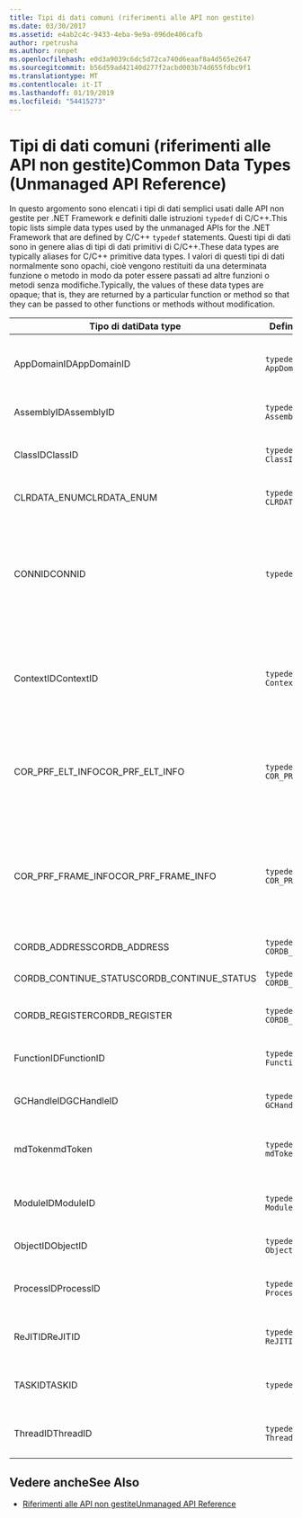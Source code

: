 ```yaml
---
title: Tipi di dati comuni (riferimenti alle API non gestite)
ms.date: 03/30/2017
ms.assetid: e4ab2c4c-9433-4eba-9e9a-096de406cafb
author: rpetrusha
ms.author: ronpet
ms.openlocfilehash: e0d3a9039c6dc5d72ca740d6eaaf8a4d565e2647
ms.sourcegitcommit: b56d59ad42140d277f2acbd003b74d655fdbc9f1
ms.translationtype: MT
ms.contentlocale: it-IT
ms.lasthandoff: 01/19/2019
ms.locfileid: "54415273"
---
```

# <a name="common-data-types-unmanaged-api-reference"></a><span data-ttu-id="de346-102">Tipi di dati comuni (riferimenti alle API non gestite)</span><span class="sxs-lookup"><span data-stu-id="de346-102">Common Data Types (Unmanaged API Reference)</span></span>
<span data-ttu-id="de346-103">In questo argomento sono elencati i tipi di dati semplici usati dalle API non gestite per .NET Framework e definiti dalle istruzioni `typedef` di C/C++.</span><span class="sxs-lookup"><span data-stu-id="de346-103">This topic lists simple data types used by the unmanaged APIs for the .NET Framework that are defined by C/C++ `typedef` statements.</span></span> <span data-ttu-id="de346-104">Questi tipi di dati sono in genere alias di tipi di dati primitivi di C/C++.</span><span class="sxs-lookup"><span data-stu-id="de346-104">These data types are typically aliases for C/C++ primitive data types.</span></span> <span data-ttu-id="de346-105">I valori di questi tipi di dati normalmente sono opachi, cioè vengono restituiti da una determinata funzione o metodo in modo da poter essere passati ad altre funzioni o metodi senza modifiche.</span><span class="sxs-lookup"><span data-stu-id="de346-105">Typically, the values of these data types are opaque; that is, they are returned by a particular function or method so that they can be passed to other functions or methods without modification.</span></span>  
  
|<span data-ttu-id="de346-106">Tipo di dati</span><span class="sxs-lookup"><span data-stu-id="de346-106">Data type</span></span>|<span data-ttu-id="de346-107">Definizione</span><span class="sxs-lookup"><span data-stu-id="de346-107">Definition</span></span>|<span data-ttu-id="de346-108">Definito in</span><span class="sxs-lookup"><span data-stu-id="de346-108">Defined in</span></span>|<span data-ttu-id="de346-109">Descrizione</span><span class="sxs-lookup"><span data-stu-id="de346-109">Description</span></span>|  
|---------------|----------------|----------------|-----------------|  
|<span data-ttu-id="de346-110">AppDomainID</span><span class="sxs-lookup"><span data-stu-id="de346-110">AppDomainID</span></span>|`typedef UINT_PTR AppDomainID;`|<span data-ttu-id="de346-111">corprof.h</span><span class="sxs-lookup"><span data-stu-id="de346-111">corprof.h</span></span>|<span data-ttu-id="de346-112">Identificatore di un dominio di applicazione.</span><span class="sxs-lookup"><span data-stu-id="de346-112">The identifier of an application domain.</span></span>|  
|<span data-ttu-id="de346-113">AssemblyID</span><span class="sxs-lookup"><span data-stu-id="de346-113">AssemblyID</span></span>|`typedef UINT_PTR AssemblyID;`|<span data-ttu-id="de346-114">corprof.h</span><span class="sxs-lookup"><span data-stu-id="de346-114">corprof.h</span></span>|<span data-ttu-id="de346-115">Identificatore di un assembly.</span><span class="sxs-lookup"><span data-stu-id="de346-115">The identifier of an assembly.</span></span>|  
|<span data-ttu-id="de346-116">ClassID</span><span class="sxs-lookup"><span data-stu-id="de346-116">ClassID</span></span>|`typedef UINT_PTR ClassID;`|<span data-ttu-id="de346-117">corprof.h</span><span class="sxs-lookup"><span data-stu-id="de346-117">corprof.h</span></span>|<span data-ttu-id="de346-118">Identificatore di una classe gestita.</span><span class="sxs-lookup"><span data-stu-id="de346-118">The identifier of a managed class.</span></span>|
|<span data-ttu-id="de346-119">CLRDATA_ENUM</span><span class="sxs-lookup"><span data-stu-id="de346-119">CLRDATA_ENUM</span></span>|`typedef ULONG64 CLRDATA_ADDRESS;`|<span data-ttu-id="de346-120">Non disponibile</span><span class="sxs-lookup"><span data-stu-id="de346-120">Not Available</span></span>|<span data-ttu-id="de346-121">Un indirizzo di memoria a 64 bit.</span><span class="sxs-lookup"><span data-stu-id="de346-121">A 64-bit memory address.</span></span>|
|<span data-ttu-id="de346-122">CONNID</span><span class="sxs-lookup"><span data-stu-id="de346-122">CONNID</span></span>|`typedef DWORD CONNID;`|<span data-ttu-id="de346-123">cordebug.h, mscoree.h</span><span class="sxs-lookup"><span data-stu-id="de346-123">cordebug.h, mscoree.h</span></span>|<span data-ttu-id="de346-124">Identificatore della connessione per un thread connesso a un'istanza di Microsoft SQL Server.</span><span class="sxs-lookup"><span data-stu-id="de346-124">The connection identifier for a thread that is connected to an instance of Microsoft SQL Server.</span></span>|  
|<span data-ttu-id="de346-125">ContextID</span><span class="sxs-lookup"><span data-stu-id="de346-125">ContextID</span></span>|`typedef UINT_PTR ContextID;`|<span data-ttu-id="de346-126">corprof.h</span><span class="sxs-lookup"><span data-stu-id="de346-126">corprof.h</span></span>|<span data-ttu-id="de346-127">Identificatore del contesto associato a un thread gestito specifico.</span><span class="sxs-lookup"><span data-stu-id="de346-127">The identifier of the context associated with a particular managed thread.</span></span>|  
|<span data-ttu-id="de346-128">COR_PRF_ELT_INFO</span><span class="sxs-lookup"><span data-stu-id="de346-128">COR_PRF_ELT_INFO</span></span>|`typedef UINT_PTR COR_PRF_ELT_INFO;`|<span data-ttu-id="de346-129">corprof.h</span><span class="sxs-lookup"><span data-stu-id="de346-129">corprof.h</span></span>|<span data-ttu-id="de346-130">Handle opaco che rappresenta le informazioni su un determinato stack frame.</span><span class="sxs-lookup"><span data-stu-id="de346-130">An opaque handle that represents information about a particular stack frame.</span></span>|  
|<span data-ttu-id="de346-131">COR_PRF_FRAME_INFO</span><span class="sxs-lookup"><span data-stu-id="de346-131">COR_PRF_FRAME_INFO</span></span>|`typedef UINT_PTR COR_PRF_FRAME_INFO;`|<span data-ttu-id="de346-132">corprof.h</span><span class="sxs-lookup"><span data-stu-id="de346-132">corprof.h</span></span>|<span data-ttu-id="de346-133">Handle opaco che punta a uno stack frame.</span><span class="sxs-lookup"><span data-stu-id="de346-133">An opaque handle that points to a stack frame.</span></span> <span data-ttu-id="de346-134">È valido solo durante il callback a cui viene passato.</span><span class="sxs-lookup"><span data-stu-id="de346-134">It is valid only during the callback to which it is passed.</span></span>|  
|<span data-ttu-id="de346-135">CORDB_ADDRESS</span><span class="sxs-lookup"><span data-stu-id="de346-135">CORDB_ADDRESS</span></span>|`typedef ULONG64 CORDB_ADDRESS;`|<span data-ttu-id="de346-136">cordebug.h</span><span class="sxs-lookup"><span data-stu-id="de346-136">cordebug.h</span></span>|<span data-ttu-id="de346-137">Indirizzo in memoria.</span><span class="sxs-lookup"><span data-stu-id="de346-137">An address in memory.</span></span>|  
|<span data-ttu-id="de346-138">CORDB_CONTINUE_STATUS</span><span class="sxs-lookup"><span data-stu-id="de346-138">CORDB_CONTINUE_STATUS</span></span>|`typedef DWORD CORDB_CONTINUE_STATUS;`|<span data-ttu-id="de346-139">cordebug.h</span><span class="sxs-lookup"><span data-stu-id="de346-139">cordebug.h</span></span>|<span data-ttu-id="de346-140">Stato di continuazione.</span><span class="sxs-lookup"><span data-stu-id="de346-140">The continuation status.</span></span>|  
|<span data-ttu-id="de346-141">CORDB_REGISTER</span><span class="sxs-lookup"><span data-stu-id="de346-141">CORDB_REGISTER</span></span>|`typedef ULONG64 CORDB_REGISTER;`|<span data-ttu-id="de346-142">cordebug.h</span><span class="sxs-lookup"><span data-stu-id="de346-142">cordebug.h</span></span>|<span data-ttu-id="de346-143">Valore di un registro della CPU.</span><span class="sxs-lookup"><span data-stu-id="de346-143">The value of a CPU register.</span></span>|
|<span data-ttu-id="de346-144">FunctionID</span><span class="sxs-lookup"><span data-stu-id="de346-144">FunctionID</span></span>|`typedef UINT_PTR FunctionID;`|<span data-ttu-id="de346-145">corprof.h</span><span class="sxs-lookup"><span data-stu-id="de346-145">corprof.h</span></span>|<span data-ttu-id="de346-146">Identificatore di una funzione o di un metodo.</span><span class="sxs-lookup"><span data-stu-id="de346-146">The identifier of a function or method.</span></span>|  
|<span data-ttu-id="de346-147">GCHandleID</span><span class="sxs-lookup"><span data-stu-id="de346-147">GCHandleID</span></span>|`typedef UINT_PTR GCHandleID;`|<span data-ttu-id="de346-148">corprof.h</span><span class="sxs-lookup"><span data-stu-id="de346-148">corprof.h</span></span>|<span data-ttu-id="de346-149">Handle di Garbage Collection.</span><span class="sxs-lookup"><span data-stu-id="de346-149">A garbage collection handle.</span></span>|  
|<span data-ttu-id="de346-150">mdToken</span><span class="sxs-lookup"><span data-stu-id="de346-150">mdToken</span></span>|`typedef UINT32 mdToken;`|<span data-ttu-id="de346-151">corprof.h</span><span class="sxs-lookup"><span data-stu-id="de346-151">corprof.h</span></span>|<span data-ttu-id="de346-152">Token di metadati (una riga in una tabella di metadati).</span><span class="sxs-lookup"><span data-stu-id="de346-152">A   metadata token (a row in a metadata table).</span></span>|  
|<span data-ttu-id="de346-153">ModuleID</span><span class="sxs-lookup"><span data-stu-id="de346-153">ModuleID</span></span>|`typedef UINT_PTR ModuleID;`|<span data-ttu-id="de346-154">corprof.h</span><span class="sxs-lookup"><span data-stu-id="de346-154">corprof.h</span></span>|<span data-ttu-id="de346-155">Identificatore di un modulo di assembly.</span><span class="sxs-lookup"><span data-stu-id="de346-155">The identifier of an assembly module.</span></span>|  
|<span data-ttu-id="de346-156">ObjectID</span><span class="sxs-lookup"><span data-stu-id="de346-156">ObjectID</span></span>|`typedef UINT_PTR ObjectID;`|<span data-ttu-id="de346-157">corprof.h</span><span class="sxs-lookup"><span data-stu-id="de346-157">corprof.h</span></span>|<span data-ttu-id="de346-158">Identificatore di un oggetto.</span><span class="sxs-lookup"><span data-stu-id="de346-158">The identifier of an object.</span></span>|  
|<span data-ttu-id="de346-159">ProcessID</span><span class="sxs-lookup"><span data-stu-id="de346-159">ProcessID</span></span>|`typedef UINT_PTR ProcessID;`|<span data-ttu-id="de346-160">corprof.h</span><span class="sxs-lookup"><span data-stu-id="de346-160">corprof.h</span></span>|<span data-ttu-id="de346-161">Identificatore di un processo gestito.</span><span class="sxs-lookup"><span data-stu-id="de346-161">The identifier of a managed process.</span></span>|  
|<span data-ttu-id="de346-162">ReJITID</span><span class="sxs-lookup"><span data-stu-id="de346-162">ReJITID</span></span>|`typedef UINT_PTR ReJITID;`|<span data-ttu-id="de346-163">corprof.h</span><span class="sxs-lookup"><span data-stu-id="de346-163">corprof.h</span></span>|<span data-ttu-id="de346-164">Identificatore di una funzione Just-In-Time.</span><span class="sxs-lookup"><span data-stu-id="de346-164">The identifier of a jitted function.</span></span>|  
|<span data-ttu-id="de346-165">TASKID</span><span class="sxs-lookup"><span data-stu-id="de346-165">TASKID</span></span>|`typedef UINT64 TASKID;`|<span data-ttu-id="de346-166">cordebug.h, mscoree.h</span><span class="sxs-lookup"><span data-stu-id="de346-166">cordebug.h, mscoree.h</span></span>|<span data-ttu-id="de346-167">L'identificatore di un' [ICLRTask](../../../docs/framework/unmanaged-api/hosting/iclrtask-interface.md) istanza.</span><span class="sxs-lookup"><span data-stu-id="de346-167">The identifier of an [ICLRTask](../../../docs/framework/unmanaged-api/hosting/iclrtask-interface.md) instance.</span></span>|  
|<span data-ttu-id="de346-168">ThreadID</span><span class="sxs-lookup"><span data-stu-id="de346-168">ThreadID</span></span>|`typedef UINT_PTR ThreadID;`|<span data-ttu-id="de346-169">corprof.h</span><span class="sxs-lookup"><span data-stu-id="de346-169">corprof.h</span></span>|<span data-ttu-id="de346-170">Identificatore di un thread gestito.</span><span class="sxs-lookup"><span data-stu-id="de346-170">The identifier of a managed thread.</span></span>|  
  
## <a name="see-also"></a><span data-ttu-id="de346-171">Vedere anche</span><span class="sxs-lookup"><span data-stu-id="de346-171">See Also</span></span>  
- [<span data-ttu-id="de346-172">Riferimenti alle API non gestite</span><span class="sxs-lookup"><span data-stu-id="de346-172">Unmanaged API Reference</span></span>](../../../docs/framework/unmanaged-api/index.md)
